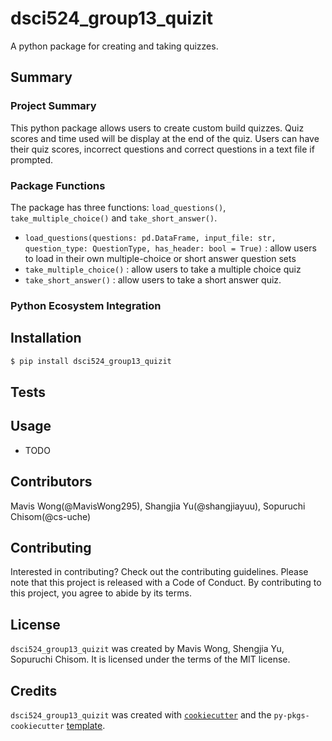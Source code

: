 # dsci524_group13_quizit

A python package for creating and taking quizzes.

## Summary
### Project Summary
This python package allows users to create custom build quizzes.
Quiz scores and time used will be display at the end of the quiz.
Users can have their quiz scores, incorrect questions and correct questions in a text file if prompted. 

### Package Functions
The package has three functions: `load_questions()`, `take_multiple_choice()` and `take_short_answer()`.  
- `load_questions(questions: pd.DataFrame, input_file: str, question_type: QuestionType, has_header: bool = True)` : allow users to load in their own multiple-choice or short answer question sets
- `take_multiple_choice()` : allow users to take a multiple choice quiz
- `take_short_answer()` : allow users to take a short answer quiz.

### Python Ecosystem Integration



## Installation

```bash
$ pip install dsci524_group13_quizit
```

## Tests

## Usage

- TODO

## Contributors

Mavis Wong(@MavisWong295), Shangjia Yu(@shangjiayuu), Sopuruchi Chisom(@cs-uche)

## Contributing

Interested in contributing? Check out the contributing guidelines. Please note that this project is released with a Code of Conduct. By contributing to this project, you agree to abide by its terms.

## License

`dsci524_group13_quizit` was created by Mavis Wong, Shengjia Yu, Sopuruchi Chisom. It is licensed under the terms of the MIT license.

## Credits

`dsci524_group13_quizit` was created with [`cookiecutter`](https://cookiecutter.readthedocs.io/en/latest/) and the `py-pkgs-cookiecutter` [template](https://github.com/py-pkgs/py-pkgs-cookiecutter).
